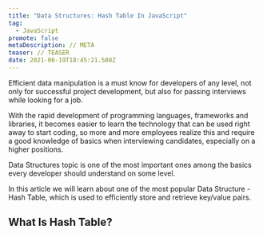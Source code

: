 ```yaml
---
title: "Data Structures: Hash Table In JavaScript"
tag:
  - JavaScript
promote: false
metaDescription: // META
teaser: // TEASER
date: 2021-06-19T18:45:21.508Z
---
```

Efficient data manipulation is a must know for developers of any level, not only for successful project development, but also for passing interviews while looking for a job.

With the rapid development of programming languages, frameworks and libraries, it becomes easier to learn the technology that can be used right away to start coding, so more and more employees realize this and require a good knowledge of basics when interviewing candidates, especially on a higher positions.

Data Structures topic is one of the most important ones among the basics every developer should understand on some level.

In this article we will learn about one of the most popular Data Structure - Hash Table, which is used to efficiently store and retrieve key/value pairs.

## What Is Hash Table?